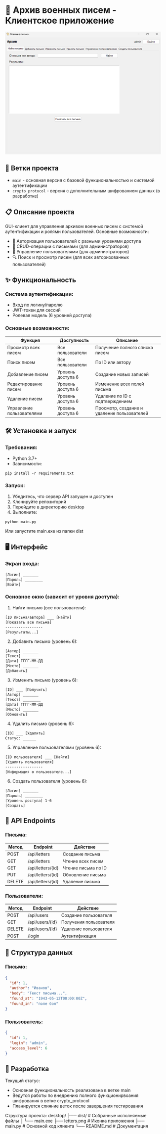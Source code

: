 # 📜 Архив военных писем - Клиентское приложение

![](https://github.com/ZemskovIK/Spectre/blob/0187539ec89a04cc7979780c90635d8581de8ea1/client/desktop/client.png)

## 🌿 Ветки проекта
- `main` - основная версия с базовой функциональностью и системой аутентификации
- `crypto_protocol` - версия с дополнительным шифрованием данных (в разработке)

## 📋 Описание проекта

GUI-клиент для управления архивом военных писем с системой аутентификации и ролями пользователей. 
Основные возможности:
- 🔐 Авторизация пользователей с разными уровнями доступа
- 📝 CRUD-операции с письмами (для администраторов)
- 👥 Управление пользователями (для администраторов)
- 🔍 Поиск и просмотр писем (для всех авторизованных пользователей)

## ✨ Функциональность

### Система аутентификации:
- Вход по логину/паролю
- JWT-токен для сессий
- Ролевая модель (6 уровней доступа)

### Основные возможности:

| Функция                   | Доступность       | Описание                                    |
|---------------------------|-------------------|---------------------------------------------|
| Просмотр всех писем       | Все пользователи  | Получение полного списка писем              |
| Поиск писем               | Все пользователи  | По ID или автору                            |
| Добавление писем          | Уровень доступа 6 | Создание новых записей                      |
| Редактирование писем      | Уровень доступа 6 | Изменение всех полей письма                 |
| Удаление писем            | Уровень доступа 6 | Удаление по ID с подтверждением             |
| Управление пользователями | Уровень доступа 6 | Просмотр, создание и удаление пользователей |

## 🛠️ Установка и запуск

### Требования:
- Python 3.7+
- Зависимости:

```
pip install -r requirements.txt
```

### Запуск:

1. Убедитесь, что сервер API запущен и доступен
2. Клонируйте репозиторий
3. Перейдите в директорию desktop
4. Выполните:

```
python main.py
```
Или запустите main.exe из папки dist

## 🖥️ Интерфейс

### Экран входа:

```
[Логин] _______
[Пароль] ________
[Войти]
```

### Основное окно (зависит от уровня доступа):

1. Найти письмо (все пользователи):

```
[ID письма/автора] ___ [Найти]
[Показать все письма]
-----------------
[Результаты...]
```

2. Добавить письмо (уровень 6):

```
[Автор] _______
[Текст] ________
[Дата] ГГГГ-ММ-ДД
[Место] _______
[Добавить]
```

3. Изменить письмо (уровень 6):

```
[ID] ___ [Получить]
[Автор] _______
[Текст] ________
[Дата] ГГГГ-ММ-ДД
[Место] _______
[Обновить]
```
4. Удалить письмо (уровень 6):

```
[ID] ___ [Удалить]
Статус: ______
```

5. Управление пользователями (уровень 6):

```
[ID пользователя] ___ [Найти]
[Удалить пользователя]
-----------------
[Информация о пользователе...]
```

6. Создать пользователя (уровень 6):

```
[Логин] _______
[Пароль] ________
[Уровень доступа] 1-6
[Создать]
```

## 🔌 API Endpoints

### Письма:

| Метод	  | Endpoint	          | Действие            |
|----------|----------------------|---------------------|
| POST	  | /api/letters	       | Создание письма     |
| GET	     | /api/letters	       | Чтение всех писем   |
| GET	     | /api/letters/{id}	 | Чтение письма по ID |
| PUT	     | /api/letters/{id}	 | Обновление письма   |
| DELETE   | /api/letters/{id}    | Удаление письма     |

### Пользователи:

| Метод	  | Endpoint	        | Действие               |
|----------|--------------------|------------------------|
| POST	  | /api/users	        | Создание пользователя  |
| GET	     | /api/users/{id}	  | Получения пользователя |
| DELETE	  | /api/users/{id}	  | Удаление пользователя  |
| POST     | /login             | Аутентификация         |

## 📂 Структура данных

### Письмо:

```json
{
  "id": 1,
  "author": "Иванов",
  "body": "Текст письма...",
  "found_at": "1943-05-12T00:00:00Z",
  "found_in": "поле боя"
}
```

### Пользователь:

```json
{
  "id": 1,
  "login": "admin",
  "access_level": 6
}
```

## 🚧 Разработка

Текущий статус:
- Основная функциональность реализована в ветке main
- Ведутся работы по внедрению полного функционирвоания шифрования в ветке crypto_protocol
- Планируется слияние веток после завершения тестирования

Структура проекта:
desktop/
  ├── dist/           # Собранные исполняемые файлы
  │   └── main.exe
  ├── letters.png     # Иконка приложения
  ├── main.py         # Основной код клиента
  └── README.md       # Документация